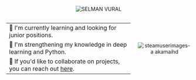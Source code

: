 <p align="center">
  <img src="https://github.com/user-attachments/assets/88cce844-c5e3-4ce7-ad37-7dc63a4651d0" alt="SELMAN VURAL">
</p>

<div align="center" style="display: flex; align-items: center; justify-content: space-between;">

  <table style="border-collapse: collapse; margin-right: 20px;">
    <tr>
      <td><strong>🔭</strong> I'm currently learning and looking for junior positions.</td>
    </tr>
    <tr>
      <td><strong>🌱</strong> I'm strengthening my knowledge in deep learning and Python.</td>
    </tr>
    <tr>
      <td><strong>💬</strong> If you'd like to collaborate on projects, you can reach out <a href="https://www.linkedin.com/in/selman-vural/">here</a>.</td>
    </tr>
  </table>

  <img src="https://github.com/user-attachments/assets/d2d4c792-8d10-40b9-92ba-4d8fac0169a5" alt="steamuserimages-a akamaihd" style="max-height: 150px;">

</div>
